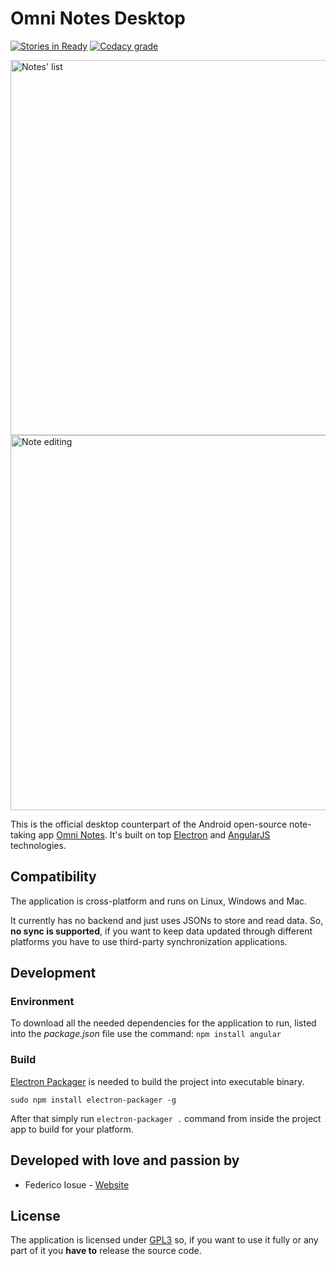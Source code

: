 # Omni Notes Desktop

[![Stories in Ready](https://badge.waffle.io/federicoiosue/omni-notes-desktop.png?label=ready&title=Ready)](http://waffle.io/federicoiosue/omni-notes-desktop)
[![Codacy grade](https://img.shields.io/codacy/grade/a8a70aae80314f78bae3042fcac432db.svg?style=plastic)](https://www.codacy.com/app/federico-iosue/omni-notes-desktop/dashboard)

<img src="https://github.com/federicoiosue/omni-notes-desktop/raw/develop/etc/img1.png" width="600" alt="Notes' list">
<img src="https://github.com/federicoiosue/omni-notes-desktop/raw/develop/etc/img2.png" width="600" alt="Note editing">

This is the official desktop counterpart of the Android open-source note-taking app [Omni Notes](https://github.com/federicoiosue/Omni-Notes).
It's built on top [Electron](http://electron.atom.io) and [AngularJS](https://angularjs.org) technologies.

## Compatibility

The application is cross-platform and runs on Linux, Windows and Mac.

It currently has no backend and just uses JSONs to store and read data. So, **no sync is supported**, if you want to keep data updated through different platforms you have to use third-party synchronization applications.

## Development

### Environment
To download all the needed dependencies for the application to run, listed into the _package.json_ file use the command: ```npm install angular```

### Build
[Electron Packager](https://github.com/electron-userland/electron-packager) is needed to build the project into executable binary.
```
sudo npm install electron-packager -g
```

After that simply run ```electron-packager .``` command from inside the project app to build for your platform.

## Developed with love and passion by
* Federico Iosue - [Website](http://www.iosue.it/federico)

## License
The application is licensed under [GPL3](LICENSE.md) so, if you want to use it fully or any part of it you **have to** release the source code.
